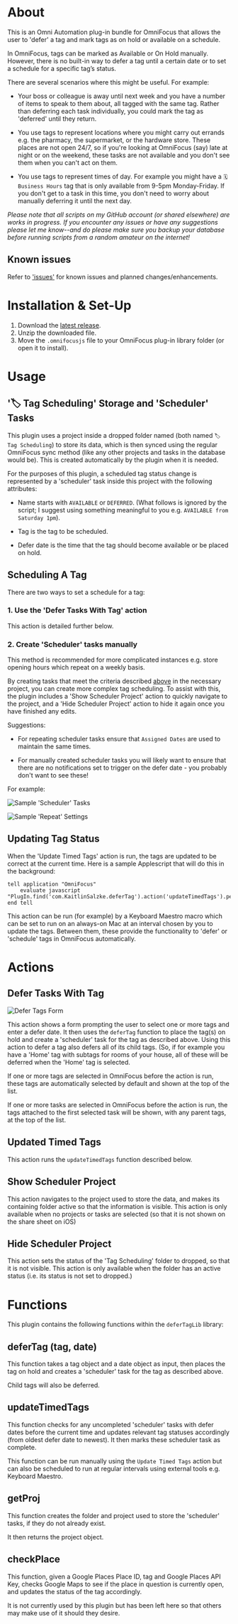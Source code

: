 # About

This is an Omni Automation plug-in bundle for OmniFocus that allows the user to 'defer' a tag and mark tags as on hold or available on a schedule.

In OmniFocus, tags can be marked as Available or On Hold manually. However, there is no built-in way to defer a tag until a certain date or to set a schedule for a specific tag’s status.

There are several scenarios where this might be useful. For example:

* Your boss or colleague is away until next week and you have a number of items to speak to them about, all tagged with the same tag. Rather than deferring each task individually, you could mark the tag as 'deferred' until they return.

* You use tags to represent locations where you might carry out errands e.g. the pharmacy, the supermarket, or the hardware store. These places are not open 24/7, so if you're looking at OmniFocus (say) late at night or on the weekend, these tasks are not available and you don't see them when you can't act on them.

* You use tags to represent times of day. For example you might have a `🗓 Business Hours` tag that is only available from 9-5pm Monday-Friday. If you don't get to a task in this time, you don't need to worry about manually deferring it until the next day.

_Please note that all scripts on my GitHub account (or shared elsewhere) are works in progress. If you encounter any issues or have any suggestions please let me know--and do please make sure you backup your database before running scripts from a random amateur on the internet!_

## Known issues

Refer to ['issues'](https://github.com/ksalzke/defer-tag-omnifocus-plugin/issues) for known issues and planned changes/enhancements.

# Installation & Set-Up

1. Download the [latest release](https://github.com/ksalzke/synced-preferences-for-omnifocus/releases/latest).
2. Unzip the downloaded file.
3. Move the `.omnifocusjs` file to your OmniFocus plug-in library folder (or open it to install).

# Usage

## '🏷 Tag Scheduling' Storage and 'Scheduler' Tasks

This plugin uses a project inside a dropped folder named (both named `🏷 Tag Scheduling`) to store its data, which is then synced using the regular OmniFocus sync method (like any other projects and tasks in the database would be). This is created automatically by the plugin when it is needed.

For the purposes of this plugin, a scheduled tag status change is represented by a 'scheduler' task inside this project with the following attributes:

* Name starts with `AVAILABLE` or `DEFERRED`. (What follows is ignored by the script; I suggest using something meaningful to you e.g. `AVAILABLE from Saturday 1pm`).

* Tag is the tag to be scheduled.

* Defer date is the time that the tag should become available or be placed on hold.

## Scheduling A Tag

There are two ways to set a schedule for a tag:

### 1. Use the 'Defer Tasks With Tag' action

This action is detailed further below.

### 2. Create 'Scheduler' tasks manually

This method is recommended for more complicated instances e.g. store opening hours which repeat on a weekly basis.

By creating tasks that meet the criteria described [above](https://github.com/ksalzke/defer-tag-omnifocus-plugin#-tag-scheduling-storage-and-scheduler-tasks) in the necessary project, you can create more complex tag scheduling. To assist with this, the plugin includes a 'Show Scheduler Project' action to quickly navigate to the project, and a 'Hide Scheduler Project' action to hide it again once you have finished any edits.

Suggestions:

* For repeating scheduler tasks ensure that `Assigned Dates` are used to maintain the same times.

* For manually created scheduler tasks you will likely want to ensure that there are no notifications set to trigger on the defer date - you probably don't want to see these!

For example:

![Sample 'Scheduler' Tasks](https://user-images.githubusercontent.com/16893787/142517601-c88ec755-d75a-4632-9467-7ab79c53e200.png)


![Sample 'Repeat' Settings](https://user-images.githubusercontent.com/16893787/142517563-98319c28-0b21-4b00-921e-577603c102e1.png)


## Updating Tag Status

When the 'Update Timed Tags' action is run, the tags are updated to be correct at the current time. Here is a sample Applescript that will do this in the background:

```
tell application "OmniFocus"
	evaluate javascript "PlugIn.find('com.KaitlinSalzke.deferTag').action('updateTimedTags').perform()"
end tell
```

This action can be run (for example) by a Keyboard Maestro macro which can be set to run on an always-on Mac at an interval chosen by you to update the tags. Between them, these provide the functionality to 'defer' or 'schedule' tags in OmniFocus automatically.

# Actions

## Defer Tasks With Tag

![Defer Tags Form](https://user-images.githubusercontent.com/16893787/142516827-45a167cd-9a88-4030-b2c9-f57bd2ccc742.png)

This action shows a form prompting the user to select one or more tags and enter a defer date. It then uses the `deferTag` function to place the tag(s) on hold and create a 'scheduler' task for the tag as described above. Using this action to defer a tag also defers all of its child tags. (So, if for example you have a 'Home' tag with subtags for rooms of your house, all of these will be deferred when the 'Home' tag is selected.

If one or more tags are selected in OmniFocus before the action is run, these tags are automatically selected by default and shown at the top of the list.

If one or more tasks are selected in OmniFocus before the action is run, the tags attached to the first selected task will be shown, with any parent tags, at the top of the list.

## Updated Timed Tags

This action runs the `updateTimedTags` function described below.

## Show Scheduler Project

This action navigates to the project used to store the data, and makes its containing folder active so that the information is visible. This action is only available when no projects or tasks are selected (so that it is not shown on the share sheet on iOS)

## Hide Scheduler Project

This action sets the status of the 'Tag Scheduling' folder to dropped, so that it is not visible. This action is only available when the folder has an active status (i.e. its status is not set to dropped.)

# Functions

This plugin contains the following functions within the `deferTagLib` library:

## deferTag (tag, date)

This function takes a tag object and a date object as input, then places the tag on hold and creates a 'scheduler' task for the tag as described above.

Child tags will also be deferred.

## updateTimedTags

This function checks for any uncompleted 'scheduler' tasks with defer dates before the current time and updates relevant tag statuses accordingly (from oldest defer date to newest). It then marks these scheduler task as complete.

This function can be run manually using the `Update Timed Tags` action but can also be scheduled to run at regular intervals using external tools e.g. Keyboard Maestro.

## getProj

This function creates the folder and project used to store the 'scheduler' tasks, if they do not already exist.

It then returns the project object.

## checkPlace

This function, given a Google Places Place ID, tag and Google Places API Key, checks Google Maps to see if the place in question is currently open, and updates the status of the tag accordingly.

It is not currently used by this plugin but has been left here so that others may make use of it should they desire.

